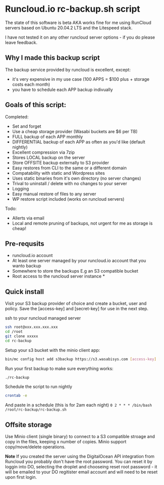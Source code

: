 # Runcloud.io rc-backup.sh script
The state of this software is beta AKA works fine for me using RunCloud servers
based on Ubuntu 20.04.2 LTS and the Litespeed stack.

I have not tested it on any other runcloud server options - if you do please
leave feedback.

## Why I made this backup script
The backup service provided by runcloud is excellent, except:

- it's very expensive in my use case (100 APPS = $100 plus +
  storage costs each month)
- you have to schedule each APP backup indivually

## Goals of this script:

Completed:
- Set and forget
- Use a cheap storage provider (Wasabi buckets are $6 per TB)
- FULL backup of each APP monthly
- DIFFERENTIAL backup of each APP as often as you'd like (default nightly)
- Excellent compression via 7zip
- Stores LOCAL backup on the server
- Store OFFSITE backup externally to S3 provider
- Easy restores from CLI to the same or a different domain
- Compatability with static and Wordpress sites
- Uses static binaries from it's own directory (no server changes)
- Trival to uninstall / delete with no changes to your server
- Logging
- Easy manual restore of files to any server
- WP restore script included (works on runcloud servers)

Todo:
- Allerts via email
- Local and remote pruning of backups, not urgent for me as storage is cheap!

## Pre-requsits
- runcloud.io account
- At least one server managed by your runcloud.io account that you wanto backup
- Somewhere to store the backups E.g an S3 compatible bucket
- Root access to the runcloud server instance *

## Quick install
Visit your S3 backup provider of choice and create a bucket, user and policy. Save the [access-key] and [secret-key]  for use in the next step.

ssh to your runcloud managed server
```bash
ssh root@xxx.xxx.xxx.xxx
cd /root
git clone xxxxx
cd rc-backup
```

Setup your s3 bucket with the minio client app:
```bash
bin/mc config host add s3backup https://s3.wasabisys.com [access-key] [secret-key] 
```

Run your first backup to make sure everything works:
```bash
./rc-backup
```

Schedule the script to run nightly
```bash
crontab -e
```
And paste in a schedule (this is for 2am each night)
`0 2 * * * /bin/bash /root/rc-backup/rc-backup.sh`


## Offsite storage
Use Minio client (single binary) to connect to a S3 compatible stroage and copy in the files, keeping x number of copies. Minio support copy/move/delete operations.

**Note** If you created the server using the DigitalOcean API integration from Runcloud you probably don't have the root password. You can reset it by loggin into DO, selecting the droplet and chooseing reset root password - it will be emailed to your DO regitister email account and will need to be reset upon first login.
